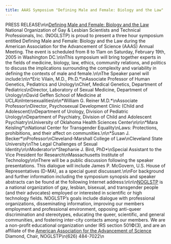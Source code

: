 ```yaml
---
title: AAAS Symposium "Defining Male and Female: Biology and the Law"
---
```


<span class="caps">PRESS</span> <span class="caps">RELEASE</span>\n\n[Defining Male and Female: Biology and the Law][1] National Organization of Gay & Lesbian Scientists and Technical Professionals, Inc. (<span class="caps">NOGLSTP</span>) is proud to present a three hour symposium entitled Defining Male and Female: Biology and the Law during the American Association for the Advancement of Science (<span class="caps">AAAS</span>) Annual Meeting. The event is scheduled from 8 to 11am on Saturday, February 19th, 2005 in Washington DC.\n\nThis symposium will bring together experts in the fields of medicine, biology, law, ethics, community relations, and politics to discuss the implications surrounding the complexity and variability in defining the contexts of male and female.\n\nThe Speaker panel will include:\n\n\*Eric Vilain, M.D., Ph.D.\*\nAssociate Professor of Human Genetics, Pediatrics and Urology\nChief, Medical Genetics, Department of Pediatrics\nDirector, Laboratory of Sexual Medicine, Department of Urology\nDavid Geffen School of Medicine at <span class="caps">UCLA</span>\nIntersexualities\n\n\*William G. Reiner M.D.\*\nAssociate Professor\nDirector, Psychosexual Development Clinic (Child and Adolescent)\nDepartment of Urology, Division of Pediatric Urology\nDepartment of Psychiatry, Division of Child and Adolescent Psychiatry\nUniversity of Oklahoma Health Sciences Center\n\n\n\*Mara Keisling\*\nNational Center for Transgender Equality\nLaws: Protections, prohibitions, and their affect on communities.\n\n\*Susan J. Becker\*\nProfessor\nCleveland-Marshall College of Law\nCleveland State University\nThe Legal Challenges of Sexual Identity\n\nModerator\n\*Stephanie J. Bird, PhD\*\nSpecial Assistant to the Vice President for Research\nMassachusetts Institute of Technology\n\nThere will be a public discussion following the speaker presentations. This dialogue will include James P. McGovern, U.S. House of Representatives (D-MA), as a special guest discussant.\n\nFor background and further information including the symposium synopsis and speaker abstracts can be found at the following Internet address:\n\n\n[<span class="caps">NOGLSTP</span>][2] is a national organization of gay, lesbian, bisexual, and transgender people (and their advocates) employed or interested in scientific or high technology fields. <span class="caps">NOGLSTP</span>&#8217;s goals include dialogue with professional organizations, disseminating information, improving our members employment and professional environment, opposing anti-queer discrimination and stereotypes, educating the queer, scientific, and general communities, and fostering inter-city contacts among our members. We are a non-profit educational organization under <span class="caps">IRS</span> section 501&#169;(3), and are an affiliate of the [American Association for the Advancement of Science][3] Diamond, Chair, <span class="caps">NOGLSTP</span>\n(626) 484-7022\n

 [1]: http://php.aaas.org/meetings/MPE_01.php#487\n\nThe
 [2]: http://www.noglstp.org
 [3]: http://www.aaas.org/.%5Cn%5CnCONTACT%3A%5CnRochelle